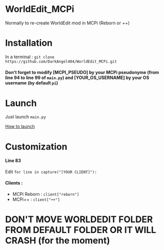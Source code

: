 WorldEdit\_MCPi
===============

Normally to re-create WorldEdit mod in MCPi (Reborn or ++)

Installation
============

In a terminal : `git clone https://github.com/DarkAngel404/WorldEdit_MCPi.git`

#### Don't forget to modify [MCPI_PSEUDO] by your MCPi pseudonyme (from line 94 to line 99 of `main.py`) and [YOUR_OS_USERNAME] by your OS username (by default `pi`)

Launch
======

Just launch `main.py`

[How to launch](https://github-production-user-asset-6210df.s3.amazonaws.com/126427514/247960958-a9480259-0a6a-4f4a-85c6-51ddaeff2c6b.mp4)

Customization
=============

#### Line 83
Edit `for line in capture("[YOUR CLIENT]"):`
#### Clients :
- MCPi Reborn : `client["reborn"]`
- MCPi++ : `client["++"]`

# DON'T MOVE WORLDEDIT FOLDER FROM DEFAULT FOLDER OR IT WILL CRASH (for the moment)
